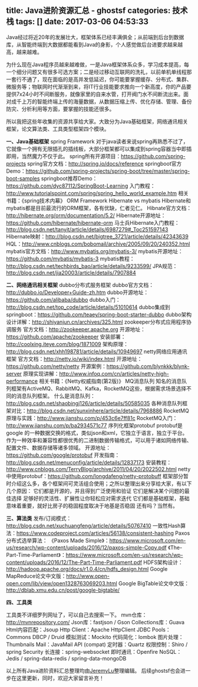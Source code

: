 title: Java进阶资源汇总 - ghostsf
categories: 技术栈
tags: []
date: 2017-03-06 04:53:33
---
Java经过将近20年的发展壮大，框架体系已经丰满俱全；从前端到后台到数据库，从智能终端到大数据都能看到Java的身影，个人感觉做后台进要求越来越高，越来越难。

为什么现在Java程序员越来越难做，一是Java框架体系众多，学习成本提高，每一个细分问题又有很多可选方案；二是经过移动互联网的洗礼，以前单机单线程那一套行不通了，现在面临的是高并发低延迟，你可能要掌握缓存、分布式、集群、微服务等；物联网时代渐渐到来，将IT行业技能要求推向一个新高度，你的产品要提供7x24小时不间断服务，就像家里的自来水管，打开阀门水不间断流出来。面对成千上万的智能终端上传的海量数据，从数据压缩上传、优化存储、管理、备份防灾、分析利用等方面，要掌握的技能还很多。

所以我把这些年收集的资源共享给大家。大致分为Java基础框架，网络通讯相关框架，论文算法类、工具类型框架四个模块。

**一、Java基础框架**
spring Framework 对于java读者来说spring再熟悉不过了，它就像一个拥有无限插孔的插线板，大部分框架都可以集成到spring容器当中即插即用，当然魔力不仅于此。
spring所有开源项目：https://github.com/spring-projects
spring官方文档：http://spring.io/docs/reference
springboot官方Demo：https://github.com/spring-projects/spring-boot/tree/master/spring-boot-samples
springboot推荐Demo：https://github.com/dyc87112/SpringBoot-Learning
入门教程：http://www.tutorialspoint.com/spring/spring_hello_world_example.htm
相关书籍：《spring技术内幕》
ORM Framework Hibernate vs mybatis Hibernate和mybatis都是目前最流行的ORM框架，各有优缺，仁者见仁。
Hibnate官方文档：http://hibernate.org/orm/documentation/5.2/
Hibernate开源地址：https://github.com/hibernate/hibernate-orm
马士兵Hibernate入门教程：http://blog.csdn.net/tanyit/article/details/6987279#_Toc251597143
Hibernate映射：http://blog.csdn.net/bigtree_3721/article/details/42343639
HQL：http://www.cnblogs.com/bobomail/archive/2005/09/20/240352.html
mybatis官方文档：http://www.mybatis.org/mybatis-3/
mybatis开源地址：https://github.com/mybatis/mybatis-3
mybatis教程：http://blog.csdn.net/techbirds_bao/article/details/9233599/
JPA规范：http://blog.csdn.net/jia20003/article/details/7907884

**二、网络通讯相关框架**
dubbo分布式服务框架
dubbo官方文档：http://dubbo.io/Developer+Guide-zh.htm
dubbo开源地址：https://github.com/alibaba/dubbo
dubbo入门：http://blog.csdn.net/top_code/article/details/51010614
dubbo集成到springboot：https://github.com/teaey/spring-boot-starter-dubbo
dubbo架构设计详解：http://shiyanjun.cn/archives/325.html
zookeeper分布式应用程序协调服务
官方文档：http://zookeeper.apache.org
开源地址：https://github.com/apache/zookeeper
安装部署：http://coolxing.iteye.com/blog/1871009
架构原理：http://blog.csdn.net/xhh198781/article/details/10949697
netty网络应用通讯框架
官方文档：http://netty.io/wiki/index.html
开源地址：https://github.com/netty/netty
开源案例：https://github.com/blynkkk/blynk-server
原理实现讲解：http://www.infoq.com/cn/articles/netty-high-performance
相关书籍：《Netty权威指南(第2版)》
MQ消息队列 知名的消息队列框架有ActiveMQ、RabbitMQ、Kafka，RocketMQ这些，根据需求场景选择不同的消息队列框架。
什么是消息队列：http://blog.csdn.net/shaobingj126/article/details/50585035
各种消息队列框架对比：http://blog.csdn.net/sunxinhere/article/details/7968886
RocketMQ原理与实践：http://www.jianshu.com/p/453c6e7ff81c
RocketMQ入门：http://www.jianshu.com/p/ba2934571c77
序列化框架protobuf protobuf是google 的一种数据交换的格式，类似json和xml，它独立于语言，独立于平台。作为一种效率和兼容性都很优秀的二进制数据传输格式，可以用于诸如网络传输、配置文件、数据存储等诸多领域。
开源地址： https://github.com/google/protobuf
开发指南：http://blog.csdn.net/menuconfig/article/details/12837173
安装教程：http://www.cnblogs.com/TerryBlog/archive/2011/04/20/2022502.html
netty中使用protobuf：https://github.com/longdafeng/netty-protobuff
框架部分暂时介绍这么多，各个框架间可灵活组合使用；之所以整理出来分享给大家，有以下几个原因： 
它们都是开源的，并且得到广泛使用和验证
它们是解决某个问题的最佳选择
足够好的灵活性、扩展性让你轻松应对需求迭代
它们都是基础框架，基础意味着重要，就好比房子的稳固程度取决于地基是否稳固
还有吗？当然有。

**三、算法类**
发布/订阅模式：http://blog.csdn.net/xuchuangfeng/article/details/50767410
一致性Hash算法：https://www.codeproject.com/articles/56138/consistent-hashing
Paxos分布式选举算法：
《Paxos Made Simple》：https://www.microsoft.com/en-us/research/wp-content/uploads/2016/12/paxos-simple-Copy.pdf
《The-Part-Time-Parliament》：https://www.microsoft.com/en-us/research/wp-content/uploads/2016/12/The-Part-Time-Parliament.pdf
HDFS架构设计：http://hadoop.apache.org/docs/r1.0.4/cn/hdfs_design.html
Google MapReduce论文中文版：http://www.open-open.com/lib/view/open1328763069203.html
Google BigTable论文中文版：http://dblab.xmu.edu.cn/post/google-bigtable/

**四、工具类**

工具类不详细罗列网址了，可以自己去搜索一下。
mvn仓库：http://mvnrepository.com/
Json库：fastjson / Gson
Collections库：Guava
Html内容匹配：Jsoup
Http Client：Apache HttpClient
JDBC Pools： Commons DBCP / Druid
模拟测试：Mockito
代码简化：lombok
图片处理：Thumbnails
Mail：JavaMail API (compat)
定时器：Quartz
权限控制：Shiro / spring Security
长连接：spring-websocket
即时通讯：Openfire
NoSQL：Jedis / spring-data-redis / spring-data-mongoDB

以上所有Java进阶资料汇总整理均由[JeremyLu][1]整理编辑。
后续ghostsf也会进一步在这里更新，同时，欢迎大家留言补充！


  [1]: http://www.cnblogs.com/nosqlcoco
